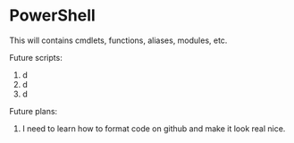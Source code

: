 # PowerShell
This will contains cmdlets, functions, aliases, modules, etc.

Future scripts:
1. d
2. d
3. d

Future plans:
1. I need to learn how to format code on github and make it look real nice.
